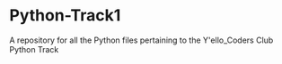 # Python-Track1
A repository for all the Python files pertaining to the Y'ello_Coders Club Python Track
